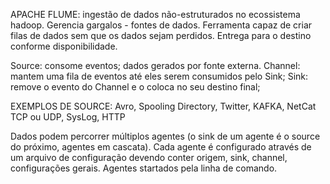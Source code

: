 APACHE FLUME: ingestão de dados não-estruturados no ecossistema hadoop. Gerencia gargalos - fontes de dados.
Ferramenta capaz de criar filas de dados sem que os dados sejam perdidos. Entrega para o destino conforme disponibilidade.

Source: consome eventos; dados gerados por fonte externa.
Channel: mantem uma fila de eventos até eles serem consumidos pelo Sink;
Sink: remove o evento do Channel e o coloca no seu destino final;

EXEMPLOS DE SOURCE: Avro, Spooling Directory, Twitter, KAFKA, NetCat TCP ou UDP, SysLog, HTTP

Dados podem percorrer múltiplos agentes (o sink de um agente é o source do próximo, agentes em cascata). Cada agente é configurado através de um arquivo de configuração 
devendo conter origem, sink, channel, configurações gerais. Agentes startados pela linha de comando.



